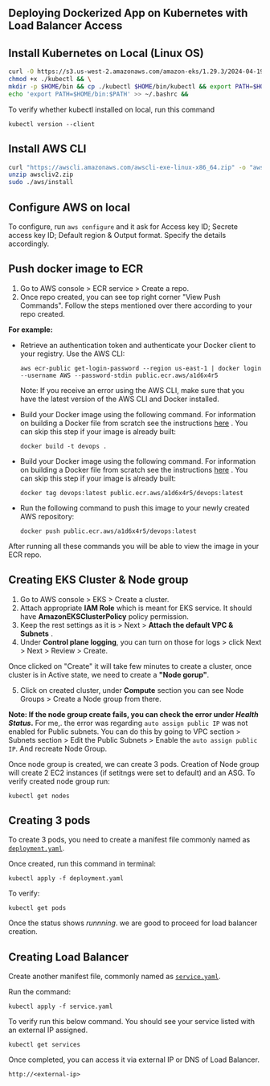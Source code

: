 ## Deploying Dockerized App on Kubernetes with Load Balancer Access


## Install Kubernetes on Local (Linux OS)

```bash
curl -O https://s3.us-west-2.amazonaws.com/amazon-eks/1.29.3/2024-04-19/bin/linux/amd64/kubectl && \
chmod +x ./kubectl && \
mkdir -p $HOME/bin && cp ./kubectl $HOME/bin/kubectl && export PATH=$HOME/bin:$PATH && \
echo 'export PATH=$HOME/bin:$PATH' >> ~/.bashrc &&
```

To verify whether kubectl installed on local, run this command

```
kubectl version --client
```

## Install AWS CLI 

```bash
curl "https://awscli.amazonaws.com/awscli-exe-linux-x86_64.zip" -o "awscliv2.zip"
unzip awscliv2.zip
sudo ./aws/install
```

## Configure AWS on local

To configure, run `aws configure` and it ask for Access key ID; Secrete access key ID; Default region & Output format.
Specify the details accordingly.

## Push docker image to ECR

1) Go to AWS console > ECR service > Create a repo.
2) Once repo created, you can see top right corner "View Push Commands". 
Follow the steps mentioned over there according to your repo created.

**For example:**
- Retrieve an authentication token and authenticate your Docker client to your registry. Use the AWS CLI:
    
    `aws ecr-public get-login-password --region us-east-1 | docker login --username AWS --password-stdin public.ecr.aws/a1d6x4r5`
    
    Note: If you receive an error using the AWS CLI, make sure that you have the latest version of the AWS CLI and Docker installed.
    

- Build your Docker image using the following command. For information on building a Docker file from scratch see the instructions [here](https://docs.aws.amazon.com/AmazonECS/latest/developerguide/docker-basics.html) . You can skip this step if your image is already built:
    
    `docker build -t devops .`
    

- Build your Docker image using the following command. For information on building a Docker file from scratch see the instructions [here](https://docs.aws.amazon.com/AmazonECS/latest/developerguide/docker-basics.html) . You can skip this step if your image is already built:
    
    `docker tag devops:latest public.ecr.aws/a1d6x4r5/devops:latest`
    

- Run the following command to push this image to your newly created AWS repository:
    
    `docker push public.ecr.aws/a1d6x4r5/devops:latest`

After running all these commands you will be able to view the image in your ECR repo.

## Creating EKS Cluster & Node group

1) Go to AWS console > EKS > Create a cluster.
2) Attach appropriate **IAM Role** which is meant for EKS service. It should have **AmazonEKSClusterPolicy** policy permission.
3) Keep the rest settings as it is > Next > **Attach the default VPC & Subnets** .
4) Under **Control plane logging**, you can turn on those for logs > click Next > Next > Review > Create.

Once clicked on "Create" it will take few minutes to create a cluster, once cluster is in Active state, we need to create a **"Node gorup"**.

5) Click on created cluster, under **Compute** section you can see Node Groups > Create a Node group from there.

**Note: If the node group create fails, you can check the error under *Health Status*.**
For me,. the error was regarding `auto assign public IP` was not enabled for Public subnets. You can do this by going to VPC section > Subnets section > Edit the Public Subnets > Enable the `auto assign public IP`.
And recreate Node Group. 

Once node group is created, we can create 3 pods. Creation of Node group will create 2 EC2 instances (if setitngs were set to default) and an ASG. To verify created node group run:

```
kubectl get nodes
```

## Creating 3 pods

To create 3 pods, you need to create a manifest file commonly named as [`deployment.yaml`](https://github.com/krunalijain/devops-playground/blob/main/deployment.yaml).

Once created, run this command in terminal:

```
kubectl apply -f deployment.yaml
```

To verify:

```
kubectl get pods
```

Once the status shows *runnning*. we are good to proceed for load balancer creation.

## Creating Load Balancer

Create another manifest file, commonly named as [`service.yaml`](https://github.com/krunalijain/devops-playground/blob/main/service.yaml).

Run the command:

```
kubectl apply -f service.yaml

```

To verify run this below command. You should see your service listed with an external IP assigned.

```
kubectl get services
```
Once completed, you can access it via external IP or DNS of Load Balancer.

```
http://<external-ip>
```


